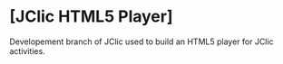 [JClic HTML5 Player]
====================

Developement branch of JClic used to build an HTML5 player for JClic activities.

